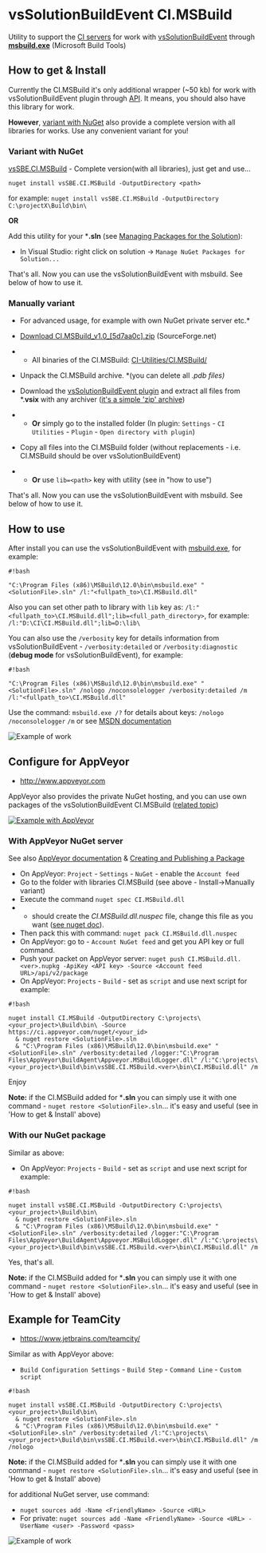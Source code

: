 # vsSolutionBuildEvent CI.MSBuild #

Utility to support the [CI servers](http://en.wikipedia.org/wiki/Continuous_integration) for work with [vsSolutionBuildEvent](https://visualstudiogallery.msdn.microsoft.com/0d1dbfd7-ed8a-40af-ae39-281bfeca2334/) through **[msbuild.exe](https://msdn.microsoft.com/en-us/library/vstudio/ms164311.aspx)** (Microsoft Build Tools)

## How to get & Install ##

Currently the CI.MSBuild it's only additional wrapper (~50 kb) for work with vsSolutionBuildEvent plugin through [API](../API). It means, you should also have this library for work.

**However**, [variant with NuGet](https://www.nuget.org/packages/vsSBE.CI.MSBuild/) also provide a complete version with all libraries for works. Use any convenient variant for you!

### Variant with NuGet ###

[vsSBE.CI.MSBuild](https://www.nuget.org/packages/vsSBE.CI.MSBuild/) - Complete version(with all libraries), just get and use...

`nuget install vsSBE.CI.MSBuild -OutputDirectory <path>`

for example: `nuget install vsSBE.CI.MSBuild -OutputDirectory C:\projectX\Build\bin\`

**OR**

Add this utility for your ***.sln** (see [Managing Packages for the Solution](https://docs.nuget.org/consume/package-manager-dialog#managing-packages-for-the-solution)):

* In Visual Studio: right click on solution -> `Manage NuGet Packages for Solution...`

That's all. Now you can use the vsSolutionBuildEvent with msbuild. See below of how to use it.

### Manually variant ###

* For advanced usage, for example with own NuGet private server etc.*

* [Download CI.MSBuild_v1.0_[5d7aa0c].zip](http://sourceforge.net/projects/vssbe/files/CI-Utilities/CI.MSBuild/CI.MSBuild_v1.0_%5B5d7aa0c%5D.zip/download) (SourceForge.net) 
* * All binaries of the CI.MSBuild: [CI-Utilities/CI.MSBuild/](https://sourceforge.net/projects/vssbe/files/CI-Utilities/CI.MSBuild/)

* Unpack the CI.MSBuild archive. *(you can delete all *.pdb files)*
* Download the [vsSolutionBuildEvent plugin](http://visualstudiogallery.msdn.microsoft.com/0d1dbfd7-ed8a-40af-ae39-281bfeca2334/referral/118151) and extract all files from *.**vsix** with any archiver ([it's a simple 'zip' archive](https://msdn.microsoft.com/en-us/library/ff407026.aspx))
* * **Or** simply go to the installed folder (In plugin: `Settings` - `CI Utilities` - `Plugin` - `Open directory with plugin`)
* Copy all files into the CI.MSBuild folder (without replacements - i.e. CI.MSBuild should be over vsSolutionBuildEvent)
* * **Or** use `lib=<path>` key with utility (see in "how to use")

That's all. Now you can use the vsSolutionBuildEvent with msbuild. See below of how to use it.

## How to use ##

After install you can use the vsSolutionBuildEvent with [msbuild.exe](https://msdn.microsoft.com/en-us/library/vstudio/ms164311.aspx), for example:


```
#!bash

"C:\Program Files (x86)\MSBuild\12.0\bin\msbuild.exe" "<SolutionFile>.sln" /l:"<fullpath_to>\CI.MSBuild.dll"
```
Also you can set other path to library with `lib` key as: `/l:"<fullpath_to>\CI.MSBuild.dll";lib=<full_path_directory>`, for example: `/l:"D:\CI\CI.MSBuild.dll";lib=D:\lib\`

You can also use the `/verbosity` key for details information from vsSolutionBuildEvent - `/verbosity:detailed` or `/verbosity:diagnostic` (**debug mode** for vsSolutionBuildEvent), for example:

```
#!bash

"C:\Program Files (x86)\MSBuild\12.0\bin\msbuild.exe" "<SolutionFile>.sln" /nologo /noconsolelogger /verbosity:detailed /m /l:"<fullpath_to>\CI.MSBuild.dll"
```

Use the command: `msbuild.exe /?` for details about keys: `/nologo` `/noconsolelogger` `/m` or see [MSDN documentation](https://msdn.microsoft.com/en-us/library/vstudio/ms164311.aspx)


![Example of work](https://bytebucket.org/3F/vssolutionbuildevent/wiki/Resources/CI.MSBuild_example_console.png)

## Configure for AppVeyor ##

* http://www.appveyor.com

AppVeyor also provides the private NuGet hosting, and you can use own packages of the vsSolutionBuildEvent CI.MSBuild ([related topic](http://help.appveyor.com/discussions/questions/900-additional-logger-to-msbuild))

[![Example with AppVeyor](https://bytebucket.org/3F/vssolutionbuildevent/wiki/Resources/ci_example_appveyor.png)](https://ci.appveyor.com/project/3Fs/vssolutionbuildevent/build/build-17)

### With AppVeyor NuGet server ###

See also [AppVeyor documentation](http://www.appveyor.com/docs/nuget) & [Creating and Publishing a Package](http://docs.nuget.org/create/creating-and-publishing-a-package)

* On AppVeyor: `Project` - `Settings` - `NuGet` - enable the `Account feed`
*  Go to the folder with libraries CI.MSBuild (see above - Install->Manually variant)
* Execute the command `nuget spec CI.MSBuild.dll`
* * should create the *CI.MSBuild.dll.nuspec* file, change this file as you want ([see nuget doc](http://docs.nuget.org/create/creating-and-publishing-a-package)).
* Then pack this with command: `nuget pack CI.MSBuild.dll.nuspec`
* On AppVeyor: go to - `Account NuGet feed` and get you API key or full command.
* Push your packet on AppVeyor server: `nuget push CI.MSBuild.dll.<ver>.nupkg -ApiKey <API key> -Source <Account feed URL>/api/v2/package`
* On AppVeyor: `Projects` - `Build` - set as `script` and use next script for example:

```
#!bash

nuget install CI.MSBuild -OutputDirectory C:\projects\<your_project>\Build\bin\ -Source https://ci.appveyor.com/nuget/<your_id> 
  & nuget restore <SolutionFile>.sln 
  & "C:\Program Files (x86)\MSBuild\12.0\bin\msbuild.exe" "<SolutionFile>.sln" /verbosity:detailed /logger:"C:\Program Files\AppVeyor\BuildAgent\Appveyor.MSBuildLogger.dll" /l:"C:\projects\<your_project>\Build\bin\vsSBE.CI.MSBuild.<ver>\bin\CI.MSBuild.dll" /m
```
Enjoy

**Note:** if the CI.MSBuild added for ***.sln** you can simply use it with one command - `nuget restore <SolutionFile>.sln`... it's easy and useful (see in 'How to get & Install' above)

### With our NuGet package ###

Similar as above:

* On AppVeyor: `Projects` - `Build` - set as `script` and use next script for example:

```
#!bash

nuget install vsSBE.CI.MSBuild -OutputDirectory C:\projects\<your_project>\Build\bin\  
  & nuget restore <SolutionFile>.sln 
  & "C:\Program Files (x86)\MSBuild\12.0\bin\msbuild.exe" "<SolutionFile>.sln" /verbosity:detailed /logger:"C:\Program Files\AppVeyor\BuildAgent\Appveyor.MSBuildLogger.dll" /l:"C:\projects\<your_project>\Build\bin\vsSBE.CI.MSBuild.<ver>\bin\CI.MSBuild.dll" /m
```
Yes, that's all.

**Note:** if the CI.MSBuild added for ***.sln** you can simply use it with one command - `nuget restore <SolutionFile>.sln`... it's easy and useful (see in 'How to get & Install' above)

## Example for TeamCity ##

* https://www.jetbrains.com/teamcity/

Similar as with AppVeyor above:

* `Build Configuration Settings` - `Build Step` - `Command Line` - `Custom script`

```
#!bash

nuget install vsSBE.CI.MSBuild -OutputDirectory C:\projects\<your_project>\Build\bin\  
  & nuget restore <SolutionFile>.sln 
  & "C:\Program Files (x86)\MSBuild\12.0\bin\msbuild.exe" "<SolutionFile>.sln" /verbosity:detailed /l:"C:\projects\<your_project>\Build\bin\vsSBE.CI.MSBuild.<ver>\bin\CI.MSBuild.dll" /m /nologo
```
**Note:** if the CI.MSBuild added for ***.sln** you can simply use it with one command - `nuget restore <SolutionFile>.sln`... it's easy and useful (see in 'How to get & Install' above)

for additional NuGet server, use command:

* `nuget sources add -Name <FriendlyName> -Source <URL>`
* For private: `nuget sources add -Name <FriendlyName> -Source <URL> -UserName <user> -Password <pass>`

![Example of work](https://bytebucket.org/3F/vssolutionbuildevent/wiki/Resources/CI.MSBuild_example_TC.png)




